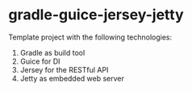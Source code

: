 # gradle-guice-jersey-jetty

Template project with the following technologies:

1. Gradle as build tool
2. Guice for DI
3. Jersey for the RESTful API
4. Jetty as embedded web server
